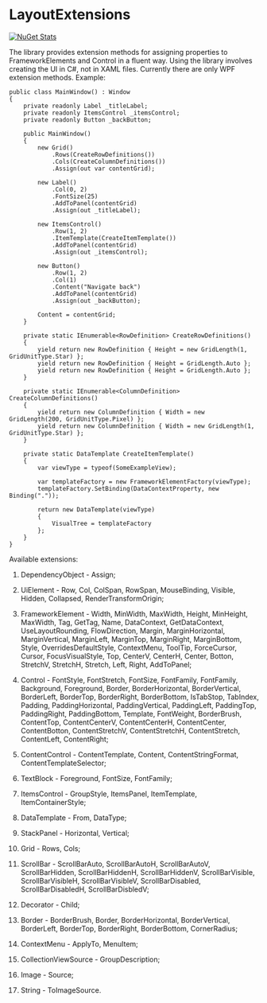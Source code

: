 # LayoutExtensions

[![NuGet Stats](https://img.shields.io/nuget/v/LayoutExtensions.WPF.svg)](https://www.nuget.org/packages/LayoutExtensions.WPF/)

The library provides extension methods for assigning properties to FrameworkElements and Control in a fluent way. Using the library involves creating the UI in C#, not in XAML files. Currently there are only WPF extension methods.
Example:

	public class MainWindow() : Window
	{
		private readonly Label _titleLabel;
		private readonly ItemsControl _itemsControl;
		private readonly Button _backButton;

		public MainWindow()
		{
			new Grid()
			    .Rows(CreateRowDefinitions())
			    .Cols(CreateColumnDefinitions())
			    .Assign(out var contentGrid);

			new Label()
			    .Col(0, 2)
			    .FontSize(25)
			    .AddToPanel(contentGrid)
			    .Assign(out _titleLabel);

			new ItemsControl()
			    .Row(1, 2)
			    .ItemTemplate(CreateItemTemplate())
			    .AddToPanel(contentGrid)
			    .Assign(out _itemsControl);

			new Button()
			    .Row(1, 2)
			    .Col(1)
			    .Content("Navigate back")
			    .AddToPanel(contentGrid)
			    .Assign(out _backButton);

			Content = contentGrid;
		}

		private static IEnumerable<RowDefinition> CreateRowDefinitions()
		{
			yield return new RowDefinition { Height = new GridLength(1, GridUnitType.Star) };
			yield return new RowDefinition { Height = GridLength.Auto };
			yield return new RowDefinition { Height = GridLength.Auto };
		}

		private static IEnumerable<ColumnDefinition> CreateColumnDefinitions()
		{
			yield return new ColumnDefinition { Width = new GridLength(200, GridUnitType.Pixel) };
			yield return new ColumnDefinition { Width = new GridLength(1, GridUnitType.Star) };
		}

		private static DataTemplate CreateItemTemplate()
		{
			var viewType = typeof(SomeExampleView);

			var templateFactory = new FrameworkElementFactory(viewType);
			templateFactory.SetBinding(DataContextProperty, new Binding("."));

			return new DataTemplate(viewType)
			{
				VisualTree = templateFactory
			};
		}
	}

Available extensions:
1) DependencyObject - Assign;

2) UiElement - Row, Col, ColSpan, RowSpan, MouseBinding, Visible, Hidden, Collapsed, RenderTransformOrigin;

3) FrameworkElement - Width, MinWidth, MaxWidth, Height, MinHeight, MaxWidth, Tag, GetTag, Name, DataContext, GetDataContext, UseLayoutRounding, FlowDirection, Margin, MarginHorizontal, MarginVertical, MarginLeft, MarginTop, MarginRight, MarginBottom, Style, OverridesDefaultStyle, ContextMenu, ToolTip, ForceCursor, Cursor, FocusVisualStyle, Top, CenterV, CenterH, Center, Botton, StretchV, StretchH, Stretch, Left, Right, AddToPanel;

4) Control - FontStyle, FontStretch, FontSize, FontFamily, FontFamily, Background, Foreground, Border, BorderHorizontal, BorderVertical, BorderLeft, BorderTop, BorderRight, BorderBottom, IsTabStop, TabIndex, Padding, PaddingHorizontal, PaddingVertical, PaddingLeft, PaddingTop, PaddingRight, PaddingBottom, Template, FontWeight, BorderBrush, ContentTop, ContentCenterV, ContentCenterH, ContentCenter, ContentBotton, ContentStretchV, ContentStretchH, ContentStretch, ContentLeft, ContentRight;

5) ContentControl - ContentTemplate, Content, ContentStringFormat, ContentTemplateSelector;

6) TextBlock - Foreground, FontSize, FontFamily;

7) ItemsControl - GroupStyle, ItemsPanel, ItemTemplate, ItemContainerStyle;

8) DataTemplate - From, DataType;

9) StackPanel - Horizontal, Vertical;

10) Grid - Rows, Cols;

11) ScrollBar - ScrollBarAuto, ScrollBarAutoH, ScrollBarAutoV, ScrollBarHidden, ScrollBarHiddenH, ScrollBarHiddenV, ScrollBarVisible, ScrollBarVisibleH, ScrollBarVisibleV, ScrollBarDisabled, ScrollBarDisabledH, ScrollBarDisbledV;

12) Decorator - Child;

13) Border - BorderBrush, Border, BorderHorizontal, BorderVertical, BorderLeft, BorderTop, BorderRight, BorderBottom, CornerRadius;

14) ContextMenu - ApplyTo, MenuItem;

15) CollectionViewSource - GroupDescription;

16) Image - Source;

17) String - ToImageSource.
